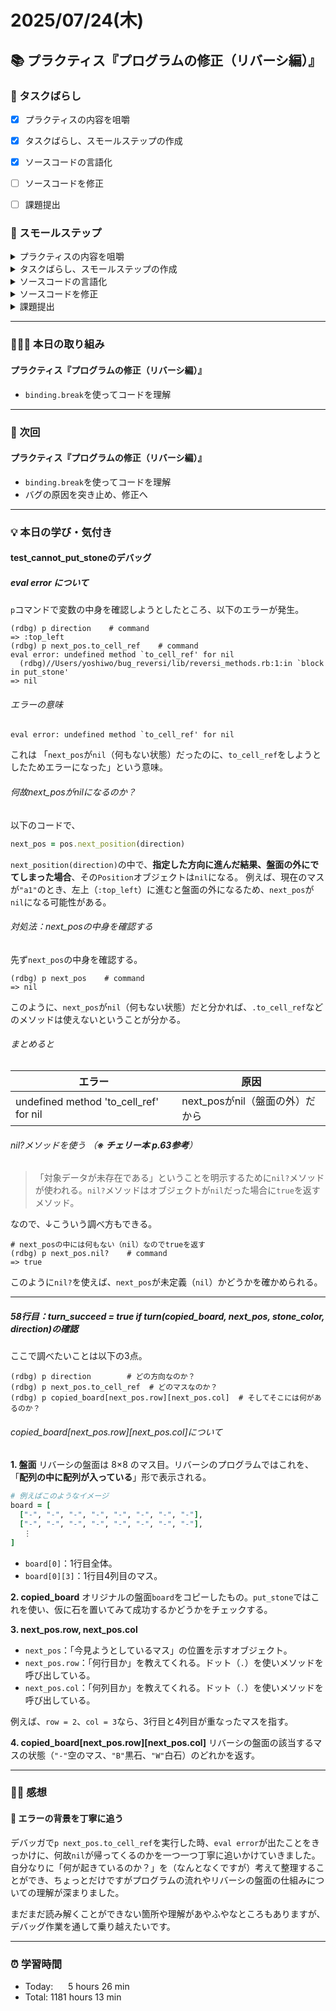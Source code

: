 # 2025/07/24(木)
## 📚 プラクティス『プログラムの修正（リバーシ編）』


### 🧩 タスクばらし
- [x] プラクティスの内容を咀嚼
- [x] タスクばらし、スモールステップの作成
- [x] ソースコードの言語化
- [ ] ソースコードを修正
- [ ] 課題提出


### 🐾 スモールステップ
<details><summary>プラクティスの内容を咀嚼</summary>

- [x] プラクティスの内容を咀嚼
</details>

<details><summary>タスクばらし、スモールステップの作成</summary>

- [x] タスクばらし、スモールステップの作成
</details>

<details><summary>ソースコードの言語化</summary>

- [x] ソースコードの言語化 **※①から順に行う**
  - [x] ① reversi_methods_test.rb
  - [x] ② reversi.rb
  - [x] ③ reversi_methods.rb
  - [x] ④ position.rb


</details>

<details><summary>ソースコードを修正</summary>

- [ ] ソースコードを修正
  - test_cannot_put_stone
    - [ ] 修正
  - test_finished_of_quickest_win_board
    - [ ] 修正
  - test_put_stone
    - [x] 修正
  - test_turn
    - [x] 修正
  - test_finished_of_full_board
    - [ ] 修正

</details>

<details><summary>課題提出</summary>

- [ ] 修正したソースコードを Pull Request としてアップ
- [ ] Pull Request としてアップした URL とテストコードの実行結果を提出
</details>


---
### 🧑🏻‍💻 本日の取り組み
#### プラクティス『プログラムの修正（リバーシ編）』
- `binding.break`を使ってコードを理解


---


### 🎯 次回
#### プラクティス『プログラムの修正（リバーシ編）』
- `binding.break`を使ってコードを理解
- バグの原因を突き止め、修正へ
    

---


### 💡 本日の学び・気付き
#### test_cannot_put_stoneのデバッグ
##### eval error について
`p`コマンドで変数の中身を確認しようとしたところ、以下のエラーが発生。
```shell
(rdbg) p direction    # command
=> :top_left
(rdbg) p next_pos.to_cell_ref    # command
eval error: undefined method `to_cell_ref' for nil
  (rdbg)//Users/yoshiwo/bug_reversi/lib/reversi_methods.rb:1:in `block in put_stone'
=> nil
```
###### エラーの意味
```shell
eval error: undefined method `to_cell_ref' for nil
```
これは 「`next_pos`が`nil`（何もない状態）だったのに、`to_cell_ref`をしようとしたためエラーになった」という意味。
###### 何故next_posがnilになるのか？
以下のコードで、
```ruby
next_pos = pos.next_position(direction)
```
`next_position(direction)`の中で、**指定した方向に進んだ結果、盤面の外にでてしまった場合**、その`Position`オブジェクトは`nil`になる。
例えば、現在のマスが`"a1"`のとき、左上（`:top_left`）に進むと盤面の外になるため、`next_pos`が`nil`になる可能性がある。
###### 対処法：next_posの中身を確認する
先ず`next_pos`の中身を確認する。
```shell
(rdbg) p next_pos    # command
=> nil
```
このように、`next_pos`が`nil`（何もない状態）だと分かれば、`.to_cell_ref`などのメソッドは使えないということが分かる。
###### まとめると
|エラー   |原因   |
|---|---|
|undefined method 'to_cell_ref' for nil   |next_posがnil（盤面の外）だから   |
###### nil?メソッドを使う （**※ チェリー本 p.63参考**）
>「対象データが未存在である」ということを明示するために`nil?`メソッドが使われる。`nil?`メソッドはオブジェクトが`nil`だった場合に`true`を返すメソッド。

なので、↓こういう調べ方もできる。
```shell
# next_posの中には何もない（nil）なのでtrueを返す
(rdbg) p next_pos.nil?    # command
=> true
```
このように`nil?`を使えば、`next_pos`が未定義（`nil`）かどうかを確かめられる。

---

##### 58行目：turn_succeed = true if turn(copied_board, next_pos, stone_color, direction)の確認
ここで調べたいことは以下の3点。
```shell
(rdbg) p direction        # どの方向なのか？
(rdbg) p next_pos.to_cell_ref  # どのマスなのか？
(rdbg) p copied_board[next_pos.row][next_pos.col]  # そしてそこには何があるのか？
```
###### copied_board[next_pos.row][next_pos.col]について
**1. 盤面**
リバーシの盤面は 8×8 のマス目。リバーシのプログラムではこれを、「**配列の中に配列が入っている**」形で表示される。
```ruby
# 例えばこのようなイメージ
board = [
  ["-", "-", "-", "-", "-", "-", "-", "-"],  
  ["-", "-", "-", "-", "-", "-", "-", "-"],  
   ⋮
]
```
- `board[0]`：1行目全体。
- `board[0][3]`：1行目4列目のマス。

**2. copied_board**
オリジナルの盤面`board`をコピーしたもの。`put_stone`ではこれを使い、仮に石を置いてみて成功するかどうかをチェックする。

**3. next_pos.row, next_pos.col**
- `next_pos`：「今見ようとしているマス」の位置を示すオブジェクト。
- `next_pos.row`：「何行目か」を教えてくれる。ドット（`.`）を使いメソッドを呼び出している。
- `next_pos.col`：「何列目か」を教えてくれる。ドット（`.`）を使いメソッドを呼び出している。

例えば、`row = 2`、`col = 3`なら、3行目と4列目が重なったマスを指す。

**4. copied_board[next_pos.row][next_pos.col]**
リバーシの盤面の該当するマスの状態（`"-"`空のマス、`"B"`黒石、`"W"`白石）のどれかを返す。


---


### ✍🏻 感想
#### 🤔 エラーの背景を丁寧に追う
デバッガで`p next_pos.to_cell_ref`を実行した時、`eval error`が出たことをきっかけに、何故`nil`が帰ってくるのかを一つ一つ丁寧に追いかけていきました。自分なりに「何が起きているのか？」を（なんとなくですが）考えて整理することができ、ちょっとだけですがプログラムの流れやリバーシの盤面の仕組みについての理解が深まりました。

まだまだ読み解くことができない箇所や理解があやふやなところもありますが、デバッグ作業を通して乗り越えたいです。


---


### ⏰ 学習時間
- Today:&nbsp;&nbsp;&nbsp;&nbsp;&nbsp; 5 hours 26 min
- Total: 1181 hours 13 min

